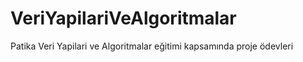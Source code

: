 # VeriYapilariVeAlgoritmalar
Patika Veri Yapilari ve Algoritmalar eğitimi kapsamında proje ödevleri
